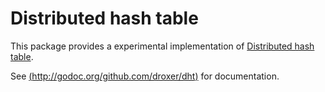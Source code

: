 # Distributed hash table


This package provides a experimental implementation of [Distributed hash table](https://en.wikipedia.org/wiki/Distributed_hash_table).

See [(http://godoc.org/github.com/droxer/dht)](http://godoc.org/github.com/droxer/dht) for documentation.